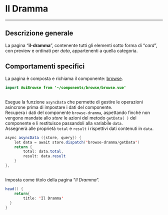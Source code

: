 # Il Dramma  

<hr>  

## Descrizione generale  
La pagina “**il-dramma**”, contenente tutti gli elementi sotto forma di “*card*”, con preview e ordinati per *data*, appartenenti a quella categoria.  

## Comportamenti specifici  
La pagina è composta e richiama il componente: [browse](browse.md).  

```java
import AuiBrowse from '~/components/browse/browse.vue'
```
##

Esegue la funzione ```asyncData``` che permette di gestire le operazioni asincrone prima di impostare i dati del componente.  
Recupera i dati del componente ```browse-dramma```, aspettando finché non vengono mandate allo *store* le azioni del metodo ```getData( )``` del componente e li restituisce passandoli alla variabile ```data```.  
Assegnerà alle proprietà ```total``` e ```result``` i rispettivi dati contenuti in ```data```.  

```java
async asyncData ({store, query}) {
	let data = await store.dispatch('browse-dramma/getData')
	return {
		total: data.total,
		result: data.result
	}
},
```
##

Imposta come titolo della pagina “*Il Dramma*”.  

```java
head() {
	return{
		title: 'Il Dramma'
  }
}
```